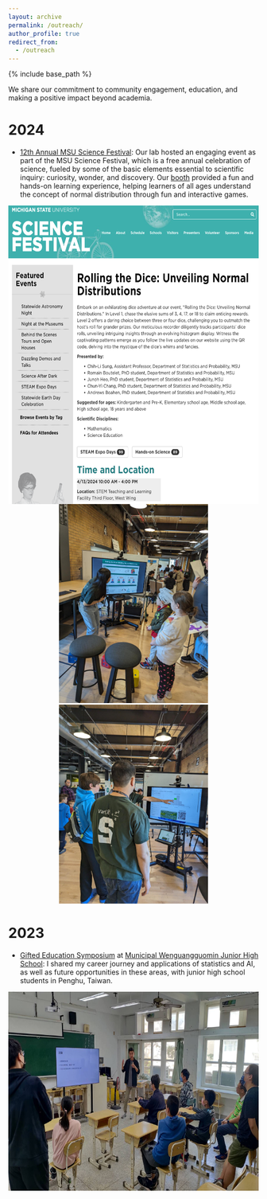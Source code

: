 ```yaml
---
layout: archive
permalink: /outreach/
author_profile: true
redirect_from:
  - /outreach
---
```


{% include base_path %}

We share our commitment to community engagement, education, and making a positive impact beyond academia.

2024
======
* [12th Annual MSU Science Festival](https://sciencefestival.msu.edu/): Our lab hosted an engaging event as part of the MSU Science Festival, which is a free annual celebration of science, fueled by some of the basic elements essential to scientific inquiry: curiosity, wonder, and discovery. Our [booth](https://sciencefestival.msu.edu/Event/View/129) provided a fun and hands-on learning experience, helping learners of all ages understand the concept of normal distribution through fun and interactive games. 

<img src='/images/2024 MSU Science Festival.png' width="600" height="600" style="margin: 0 auto; display: block;">

<div style="text-align: center;">
	<img src='/images/MSU sciecne 2.jpeg' width="300" height="400">
	<img src='/images/MSU sciecne 1.jpeg' width="300" height="400">
</div>

2023
======

* [Gifted Education Symposium](https://www.facebook.com/plugins/post.php?href=https%3A%2F%2Fwww.facebook.com%2FWGJHgifted%2Fposts%2Fpfbid02vVLoK1SDNGH6TLW1yqVofWi2M5pM8h7tUhNMXai8rMXwnxdTp3ZmeHayGRBycKMJl&show_text=true&width=500) at [Municipal Wenguangguomin Junior High School](http://www.wgjh.phc.edu.tw/): I shared my career journey and applications of statistics and AI, as well as future opportunities in these areas, with junior high school students in Penghu, Taiwan.

<img src='/images/Penghu Outreach 2.jpeg' width="600" height="400" style="margin: 0 auto; display: block;">